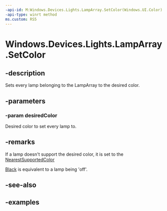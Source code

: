 ```yaml
---
-api-id: M:Windows.Devices.Lights.LampArray.SetColor(Windows.UI.Color)
-api-type: winrt method
ms.custom: RS5
---
```


<!-- Method syntax.
public void LampArray.SetColor(Color desiredColor)
-->

# Windows.Devices.Lights.LampArray.SetColor

## -description
Sets every lamp belonging to the LampArray to the desired color.

## -parameters
### -param desiredColor
Desired color to set every lamp to.

## -remarks
If a lamp doesn't support the desired color, it is set to the [NearestSupportedColor](lampinfo_getnearestsupportedcolor_1689565521.md)

[Black](../windows.ui/colors_black.md) is equivalent to a lamp being 'off'.

## -see-also

## -examples

